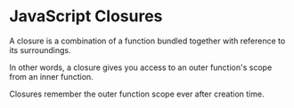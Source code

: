 # JavaScript Closures
A closure is a combination of a function bundled together with reference to its surroundings.

In other words, a closure gives you access to an outer function's scope from an inner function.

Closures remember the outer function scope ever after creation time.